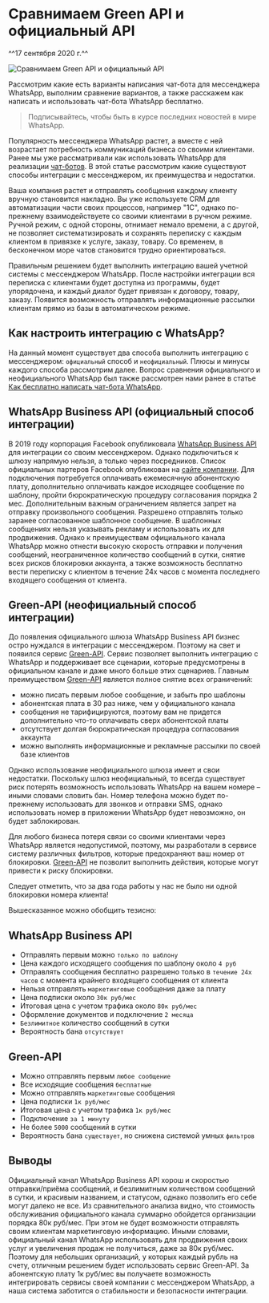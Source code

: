 # Сравнимаем Green API и официальный API
^^17 сентября 2020 г.^^

![Сравнимаем Green API и официальный API](../../assets/sravnivaem-green-api-i-officialnij-api.png)

Рассмотрим какие есть варианты написания чат-бота для мессенджера WhatsApp, выполним сравнение вариантов, а также расскажем как написать и использовать чат-бота WhatsApp бесплатно.

> Подписывайтесь, чтобы быть в курсе последних новостей в мире WhatsApp.

Популярность мессенджера WhatsApp растет, а вместе с ней возрастает потребность коммуникаций бизнеса со своими клиентами. Ранее мы уже рассматривали как использовать WhatsApp для реализации [чат-ботов](kak-besplatno-napisat-chatbota-whatsapp.md). В этой статье рассмотрим какие существуют способы интеграции с мессенджером, их преимущества и недостатки.

Ваша компания растет и отправлять сообщения каждому клиенту вручную становится накладно. Вы уже используете CRM для автоматизации части своих процессов, например "1С", однако по-прежнему взаимодействуете со своими клиентами в ручном режиме. Ручной режим, с одной стороны, отнимает немало времени, а с другой, не позволяет систематизировать и сохранять переписку с каждым клиентом в привязке к услуге, заказу, товару. Со временем, в бесконечном море чатов становится трудно ориентироваться.

Правильным решением будет выполнить интеграцию вашей учетной системы с мессенджером WhatsApp. После настройки интеграции вся переписка с клиентами будет доступна из программы, будет упорядочена, и каждый диалог будет привязан к договору, товару, заказу. Появится возможность отправлять информационные рассылки клиентам прямо из базы в автоматическом режиме.

## Как настроить интеграцию с WhatsApp?

На данный момент существует два способа выполнить интеграцию с мессенджером: ``официальный`` способ и ``неофициальный``. Плюсы и минусы каждого способа рассмотрим далее. Вопрос сравнения официального и неофициального WhatsApp был также рассмотрен нами ранее в статье [Как бесплатно написать чат-бота WhatsApp](kak-besplatno-napisat-chatbota-whatsapp.md).

## WhatsApp Business API (официальный способ интеграции)

В 2019 году корпорация Facebook опубликовала [WhatsApp Business API](https://developers.facebook.com/docs/whatsapp/) для интеграции со своим мессенджером. Однако подключиться к шлюзу напрямую нельзя, а только через посредников. Список официальных партеров Facebook опубликован на [сайте компании](https://www.facebook.com/business/partner-directory/search?platforms=whatsapp&solution_type=messaging&ref=wa2019t1). Для подключения потребуется оплачивать ежемесячную абонентскую плату, дополнительно оплачивать каждое исходящее сообщение по шаблону, пройти бюрократическую процедуру согласования порядка 2 мес. Дополнительным важным ограничением является запрет на отправку произвольного сообщения. Разрешено отправлять только заранее согласованное шаблонное сообщение. В шаблонных сообщениях нельзя указывать рекламу и использовать их для продвижения. Однако к преимуществам официального канала WhatsApp можно отнести высокую скорость отправки и получения сообщений, неограниченное количество сообщений в сутки, снятие всех рисков блокировки аккаунта, а также возможность бесплатно вести переписку с клиентом в течение 24х часов с момента последнего входящего сообщения от клиента.

## Green-API (неофициальный способ интеграции)

До появления официального шлюза WhatsApp Business API бизнес остро нуждался в интеграции с мессенджером. Поэтому на свет и появился сервис [Green-API](https://green-api.com/). Сервис позволяет выполнить интеграцию с WhatsApp и поддерживает все сценарии, которые предусмотрены в официальном канале и даже много больше этих сценариев. Главным преимуществом [Green-API](https://green-api.com/) является полное снятие всех ограничений:

* можно писать первым любое сообщение, и забыть про шаблоны
* абонентская плата в 30 раз ниже, чем у официального канала
* сообщения не тарифицируются, поэтому вам не придется дополнительно что-то оплачивать сверх абонентской платы
* отсутствует долгая бюрократическая процедура согласования аккаунта
* можно выполнять информационные и рекламные рассылки по своей базе клиентов

Однако использование неофициального шлюза имеет и свои недостатки. Поскольку шлюз неофициальный, то всегда существует риск потерять возможность использовать WhatsApp на вашем номере – иными словами словить бан. Номер телефона можно будет по-прежнему использовать для звонков и отправки SMS, однако использовать номер в приложении WhatsApp будет невозможно, он будет заблокирован.

Для любого бизнеса потеря связи со своими клиентами через WhatsApp является недопустимой, поэтому, мы разработали в сервисе систему различных фильтров, которые предохраняют ваш номер от блокировки. [Green-API](https://green-api.com/) не позволит выполнить действия, которые могут привести к риску блокировки.

Следует отметить, что за два года работы у нас не было ни одной блокировки номера клиента!

Вышесказанное можно обобщить тезисно:

## WhatsApp Business API

* Отправлять первым можно ``только по шаблону``
* Цена каждого исходящего сообщения по шаблону около ``4 руб``
* Отправлять сообщения бесплатно разрешено только в ``течение 24х часов`` с момента крайнего входящего сообщения от клиента
* Нельзя отправлять ``маркетинговые`` сообщения даже за плату
* Цена подписки около ``30к руб/мес``
* Итоговая цена с учетом трафика около ``80к руб/мес``
* Оформление документов и подключение ``2 месяца``
* ``Безлимитное`` количество сообщений в сутки
* Вероятность бана ``отсутствует``

## Green-API

* Можно отправлять первым ``любое сообщение``
* Все исходящие сообщения ``бесплатные``
* Можно отправлять ``маркетинговые`` сообщения
* Цена подписки ``1к руб/мес``
* Итоговая цена с учетом трафика ``1к руб/мес``
* Подключение ``за 1 минуту``
* Не более ``5000`` сообщений в сутки
* Вероятность бана ``существует``, но снижена системой умных ``фильтров``

## Выводы

Официальный канал WhatsApp Business API хорош и скоростью отправки/приёма сообщений, и безлимитным количеством сообщений в сутки, и красивым названием, и статусом, однако позволить его себе могут далеко не все. Из сравнительного анализа видно, что стоимость обслуживания официального канала суммарно обойдется организации порядка 80к руб/мес. При этом не будет возможности отправлять своим клиентам маркетинговую информацию. Иными словами, официальный канал WhatsApp использовать для продвижения своих услуг и увеличения продаж не получиться, даже за 80к руб/мес. Поэтому для небольших организаций, у которых каждый рубль на счету, отличным решением будет использовать сервис Green-API. За абонентскую плату 1к руб/мес вы получаете возможность интегрировать сервисы своей компании с мессенджером WhatsApp, а наша система заботится о стабильности и безопасности интеграции.
